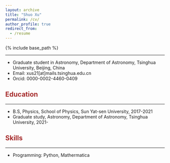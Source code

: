 ```yaml
---
layout: archive
title: "Shuo Xu"
permalink: /cv/
author_profile: true
redirect_from:
  - /resume
---
```


{% include base_path %}

-----------------------------------
* Graduate student in Astronomy, Department of Astronomy, Tsinghua University, Beijing, China
* Email: xus21[at]mails.tsinghua.edu.cn
* Orcid: 0000-0002-4460-0409


## <span style="color:brown">Education</span>
-----------------------------------------
* B.S, Physics, School of Physics, Sun Yat-sen University, 2017-2021
* Graduate study, Astronomy, Department of Astronomy, Tsinghua University, 2021-
  
## <span style="color:brown">Skills</span>
----------------------------------------
* Programming: Python, Mathermatica

 
  

